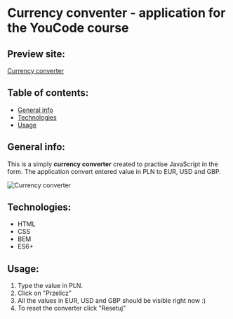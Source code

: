 # Currency conventer - application for the YouCode course

## Preview site:
[Currency converter](https://eliza-youcode.github.io/currency_conventer/)

## Table of contents:
- [General info](#info)
- [Technologies](#technologies)
- [Usage](#usage)

## General info:
This is a simply **currency converter** created to practise JavaScript in the form. The application convert entered value in PLN to EUR, USD and GBP.

![Currency converter](https://i.postimg.cc/DzMNxmjv/Animation-currency.gif)

## Technologies:
- HTML
- CSS
- BEM
- ES6+

## Usage:
1. Type the value in PLN.
2. Click on "Przelicz" 
3. All the values in EUR, USD and GBP should be visible right now :)
4. To reset the converter click "Resetuj"




